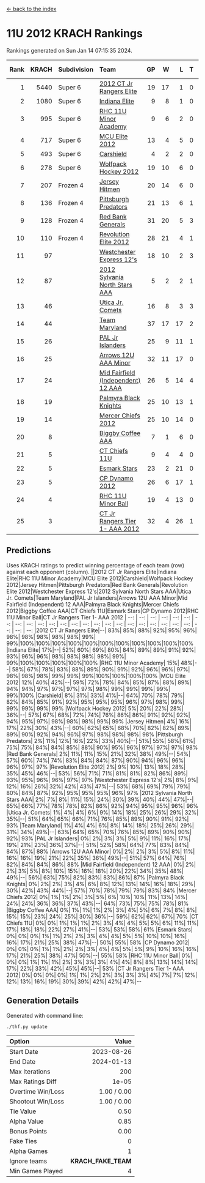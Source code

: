 [<- back to the index](readme.md)
# 11U 2012 KRACH Rankings
Rankings generated on Sun Jan 14 07:15:35 2024.

Rank|KRACH|Subdivision|Team|GP|W|L|T|OTW|OTL|SoS|Exp Wins|Win Diff
---:|---:|:---|:---|---:|---:|---:|---:|---:|---:|---:|---:|---:
1|5440|Super 6|[2012 CT Jr Rangers Elite](https://gamesheetstats.com/seasons/3664/teams/140909/schedule)|19|17|1|0|1|0|352|18.8|-0.0
2|1080|Super 6|[Indiana Elite](https://gamesheetstats.com/seasons/3664/teams/144355/schedule)|9|8|1|0|0|0|172|8.8|-0.0
3|995|Super 6|[RHC 11U Minor Academy](https://gamesheetstats.com/seasons/3664/teams/140913/schedule)|9|6|2|0|0|1|1309|6.8|-0.0
4|717|Super 6|[MCU Elite 2012](https://gamesheetstats.com/seasons/3664/teams/140908/schedule)|13|4|5|0|2|2|2194|6.8|-0.0
5|493|Super 6|[Carshield](https://gamesheetstats.com/seasons/3664/teams/160344/schedule)|4|2|2|0|0|0|658|2.8|-0.0
6|278|Super 6|[Wolfpack Hockey 2012](https://gamesheetstats.com/seasons/3664/teams/140914/schedule)|19|10|6|0|1|2|822|11.8|-0.0
7|207|Frozen 4|[Jersey Hitmen](https://gamesheetstats.com/seasons/3664/teams/140915/schedule)|20|14|6|0|0|0|663|14.8|-0.0
8|136|Frozen 4|[Pittsburgh Predators](https://gamesheetstats.com/seasons/3664/teams/140925/schedule)|21|13|6|1|0|1|563|14.4|0.0
9|128|Frozen 4|[Red Bank Generals](https://gamesheetstats.com/seasons/3664/teams/140916/schedule)|31|20|5|3|3|0|46|25.4|0.0
10|110|Frozen 4|[Revolution Elite 2012](https://gamesheetstats.com/seasons/3664/teams/140924/schedule)|28|21|4|1|1|1|36|23.4|0.0
11|97||[Westchester Express 12's](https://gamesheetstats.com/seasons/3664/teams/140919/schedule)|18|10|2|3|2|1|47|14.4|0.0
12|87||[2012 Sylvania North Stars AAA](https://gamesheetstats.com/seasons/3664/teams/162461/schedule)|5|2|2|1|0|0|377|3.4|0.0
13|46||[Utica Jr. Comets](https://gamesheetstats.com/seasons/3664/teams/140923/schedule)|16|8|3|3|2|0|33|12.4|0.0
14|44||[Team Maryland](https://gamesheetstats.com/seasons/3664/teams/140928/schedule)|37|17|17|2|1|0|652|19.9|0.0
15|26||[PAL Jr Islanders](https://gamesheetstats.com/seasons/3664/teams/140921/schedule)|25|9|11|1|0|4|486|10.4|0.0
16|25||[Arrows 12U AAA Minor](https://gamesheetstats.com/seasons/3664/teams/140920/schedule)|32|11|17|0|4|0|66|15.9|0.0
17|24||[Mid Fairfield (Independent) 12 AAA](https://gamesheetstats.com/seasons/3664/teams/140910/schedule)|26|5|14|4|1|2|94|8.9|0.0
18|19||[Palmyra Black Knights](https://gamesheetstats.com/seasons/3664/teams/140927/schedule)|25|10|13|1|0|1|50|11.4|0.0
19|14||[Mercer Chiefs 2012](https://gamesheetstats.com/seasons/3664/teams/140918/schedule)|25|10|14|0|0|1|38|10.9|0.0
20|8||[Biggby Coffee AAA](https://gamesheetstats.com/seasons/3664/teams/144354/schedule)|7|1|6|0|0|0|299|1.9|0.0
21|5||[CT Chiefs 11U](https://gamesheetstats.com/seasons/3664/teams/140912/schedule)|9|4|4|0|0|1|12|4.9|0.0
22|5||[Esmark Stars](https://gamesheetstats.com/seasons/3664/teams/140926/schedule)|23|2|21|0|0|0|217|2.9|0.0
23|5||[CP Dynamo 2012](https://gamesheetstats.com/seasons/3664/teams/140922/schedule)|26|6|17|1|1|1|43|8.4|0.0
24|4||[RHC 11U Minor Ball](https://gamesheetstats.com/seasons/3664/teams/140917/schedule)|19|4|13|0|0|2|40|4.9|0.0
25|3||[CT Jr Rangers Tier 1- AAA 2012](https://gamesheetstats.com/seasons/3664/teams/140911/schedule)|32|4|26|1|1|0|53|6.4|0.0

## Predictions
Uses KRACH ratings to predict winning percentage of each team (row) against each opponent (column).
||2012 CT Jr Rangers Elite|Indiana Elite|RHC 11U Minor Academy|MCU Elite 2012|Carshield|Wolfpack Hockey 2012|Jersey Hitmen|Pittsburgh Predators|Red Bank Generals|Revolution Elite 2012|Westchester Express 12's|2012 Sylvania North Stars AAA|Utica Jr. Comets|Team Maryland|PAL Jr Islanders|Arrows 12U AAA Minor|Mid Fairfield (Independent) 12 AAA|Palmyra Black Knights|Mercer Chiefs 2012|Biggby Coffee AAA|CT Chiefs 11U|Esmark Stars|CP Dynamo 2012|RHC 11U Minor Ball|CT Jr Rangers Tier 1- AAA 2012
| --: | --: | --: | --: | --: | --: | --: | --: | --: | --: | --: | --: | --: | --: | --: | --: | --: | --: | --: | --: | --: | --: | --: | --: | --: | --: 
|2012 CT Jr Rangers Elite|--| 83%| 85%| 88%| 92%| 95%| 96%| 98%| 98%| 98%| 98%| 98%| 99%| 99%|100%|100%|100%|100%|100%|100%|100%|100%|100%|100%|100%
|Indiana Elite| 17%|--| 52%| 60%| 69%| 80%| 84%| 89%| 89%| 91%| 92%| 93%| 96%| 96%| 98%| 98%| 98%| 98%| 99%| 99%|100%|100%|100%|100%|100%
|RHC 11U Minor Academy| 15%| 48%|--| 58%| 67%| 78%| 83%| 88%| 89%| 90%| 91%| 92%| 96%| 96%| 97%| 98%| 98%| 98%| 99%| 99%| 99%|100%|100%|100%|100%
|MCU Elite 2012| 12%| 40%| 42%|--| 59%| 72%| 78%| 84%| 85%| 87%| 88%| 89%| 94%| 94%| 97%| 97%| 97%| 97%| 98%| 99%| 99%| 99%| 99%| 99%|100%
|Carshield|  8%| 31%| 33%| 41%|--| 64%| 70%| 78%| 79%| 82%| 84%| 85%| 91%| 92%| 95%| 95%| 95%| 96%| 97%| 98%| 99%| 99%| 99%| 99%| 99%
|Wolfpack Hockey 2012|  5%| 20%| 22%| 28%| 36%|--| 57%| 67%| 68%| 72%| 74%| 76%| 86%| 86%| 91%| 92%| 92%| 94%| 95%| 97%| 98%| 98%| 98%| 99%| 99%
|Jersey Hitmen|  4%| 16%| 17%| 22%| 30%| 43%|--| 60%| 62%| 65%| 68%| 70%| 82%| 82%| 89%| 89%| 90%| 92%| 94%| 96%| 97%| 98%| 98%| 98%| 98%
|Pittsburgh Predators|  2%| 11%| 12%| 16%| 22%| 33%| 40%|--| 51%| 55%| 58%| 61%| 75%| 75%| 84%| 84%| 85%| 88%| 90%| 95%| 96%| 97%| 97%| 97%| 98%
|Red Bank Generals|  2%| 11%| 11%| 15%| 21%| 32%| 38%| 49%|--| 54%| 57%| 60%| 74%| 74%| 83%| 84%| 84%| 87%| 90%| 94%| 96%| 96%| 96%| 97%| 97%
|Revolution Elite 2012|  2%|  9%| 10%| 13%| 18%| 28%| 35%| 45%| 46%|--| 53%| 56%| 71%| 71%| 81%| 81%| 82%| 86%| 89%| 93%| 95%| 96%| 96%| 97%| 97%
|Westchester Express 12's|  2%|  8%|  9%| 12%| 16%| 26%| 32%| 42%| 43%| 47%|--| 53%| 68%| 69%| 79%| 79%| 80%| 84%| 87%| 92%| 95%| 95%| 95%| 96%| 97%
|2012 Sylvania North Stars AAA|  2%|  7%|  8%| 11%| 15%| 24%| 30%| 39%| 40%| 44%| 47%|--| 65%| 66%| 77%| 78%| 78%| 82%| 86%| 92%| 94%| 95%| 95%| 96%| 96%
|Utica Jr. Comets|  1%|  4%|  4%|  6%|  9%| 14%| 18%| 25%| 26%| 29%| 32%| 35%|--| 51%| 64%| 65%| 66%| 71%| 76%| 85%| 89%| 90%| 91%| 92%| 93%
|Team Maryland|  1%|  4%|  4%|  6%|  8%| 14%| 18%| 25%| 26%| 29%| 31%| 34%| 49%|--| 63%| 64%| 65%| 70%| 76%| 85%| 89%| 90%| 90%| 92%| 93%
|PAL Jr Islanders|  0%|  2%|  3%|  3%|  5%|  9%| 11%| 16%| 17%| 19%| 21%| 23%| 36%| 37%|--| 51%| 52%| 58%| 64%| 77%| 83%| 84%| 84%| 87%| 88%
|Arrows 12U AAA Minor|  0%|  2%|  2%|  3%|  5%|  8%| 11%| 16%| 16%| 19%| 21%| 22%| 35%| 36%| 49%|--| 51%| 57%| 64%| 76%| 82%| 84%| 84%| 86%| 88%
|Mid Fairfield (Independent) 12 AAA|  0%|  2%|  2%|  3%|  5%|  8%| 10%| 15%| 16%| 18%| 20%| 22%| 34%| 35%| 48%| 49%|--| 56%| 63%| 75%| 82%| 83%| 83%| 86%| 87%
|Palmyra Black Knights|  0%|  2%|  2%|  3%|  4%|  6%|  8%| 12%| 13%| 14%| 16%| 18%| 29%| 30%| 42%| 43%| 44%|--| 57%| 70%| 78%| 79%| 79%| 83%| 84%
|Mercer Chiefs 2012|  0%|  1%|  1%|  2%|  3%|  5%|  6%| 10%| 10%| 11%| 13%| 14%| 24%| 24%| 36%| 36%| 37%| 43%|--| 64%| 73%| 75%| 75%| 78%| 81%
|Biggby Coffee AAA|  0%|  1%|  1%|  1%|  2%|  3%|  4%|  5%|  6%|  7%|  8%|  8%| 15%| 15%| 23%| 24%| 25%| 30%| 36%|--| 59%| 62%| 62%| 67%| 70%
|CT Chiefs 11U|  0%|  0%|  1%|  1%|  1%|  2%|  3%|  4%|  4%|  5%|  5%|  6%| 11%| 11%| 17%| 18%| 18%| 22%| 27%| 41%|--| 53%| 53%| 58%| 61%
|Esmark Stars|  0%|  0%|  0%|  1%|  1%|  2%|  2%|  3%|  4%|  4%|  5%|  5%| 10%| 10%| 16%| 16%| 17%| 21%| 25%| 38%| 47%|--| 50%| 55%| 58%
|CP Dynamo 2012|  0%|  0%|  0%|  1%|  1%|  2%|  2%|  3%|  4%|  4%|  5%|  5%|  9%| 10%| 16%| 16%| 17%| 21%| 25%| 38%| 47%| 50%|--| 55%| 58%
|RHC 11U Minor Ball|  0%|  0%|  0%|  1%|  1%|  1%|  2%|  3%|  3%|  3%|  4%|  4%|  8%|  8%| 13%| 14%| 14%| 17%| 22%| 33%| 42%| 45%| 45%|--| 53%
|CT Jr Rangers Tier 1- AAA 2012|  0%|  0%|  0%|  0%|  1%|  1%|  2%|  2%|  3%|  3%|  3%|  4%|  7%|  7%| 12%| 12%| 13%| 16%| 19%| 30%| 39%| 42%| 42%| 47%|--

## Generation Details

Generated with command line:
```
./thf.py update
```

| Option | Value |
| :----- | ----: |
| Start Date | 2023-08-26 |
| End Date | 2024-01-13 |
| Max Iterations | 200 |
| Max Ratings Diff | 1e-05 |
| Overtime Win/Loss | 1.00 / 0.00 |
| Shootout Win/Loss | 1.00 / 0.00 |
| Tie Value | 0.50 |
| Alpha Value | 0.85 |
| Bonus Points | 0.00 |
| Fake Ties | 0 |
| Alpha Games | 1 |
| Ignore teams | __KRACH_FAKE_TEAM__ |
| Min Games Played | 4 |

